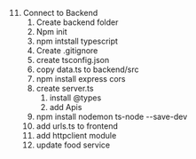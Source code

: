 11. Connect to Backend
    1. Create backend folder
    2. Npm init
    3. npm intstall typescript
    4. Create .gitignore
    5. create tsconfig.json
    6. copy data.ts to backend/src
    7. npm install express cors
    8. create server.ts
       1. install @types
       2. add Apis
    9. npm install nodemon ts-node --save-dev
    10. add urls.ts to frontend
    11. add httpclient module
    12. update food service
